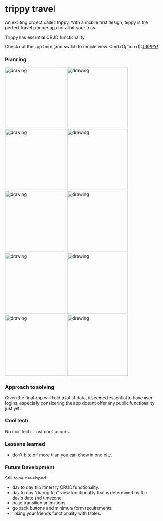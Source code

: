 # trippy travel

An exciting project called trippy. With a mobile first design, trippy is the perfect travel planner app for all of your trips.


Trippy has essential CRUD functionality.

Check out the app here (and switch to mobile view: Cmd+Option+I):[TRIPPY!](https://trippy-travel.herokuapp.com/)


### Planning
<img src="https://github.com/kaitwal/trippy_app/blob/master/readme-images/Screen%20Shot%202019-11-08%20at%201.58.54%20pm.png" alt="drawing" width="200"/>
<img src="https://github.com/kaitwal/trippy_app/blob/master/readme-images/Screen%20Shot%202019-11-08%20at%201.59.04%20pm.png" alt="drawing" width="200"/>
<img src="https://github.com/kaitwal/trippy_app/blob/master/readme-images/Screen%20Shot%202019-11-08%20at%201.59.20%20pm.png" alt="drawing" width="200"/>
<img src="https://github.com/kaitwal/trippy_app/blob/master/readme-images/Screen%20Shot%202019-11-08%20at%201.59.29%20pm.png" alt="drawing" width="200"/>
<img src="https://github.com/kaitwal/trippy_app/blob/master/readme-images/Screen%20Shot%202019-11-08%20at%201.59.37%20pm.png" alt="drawing" width="200"/>
<img src="https://github.com/kaitwal/trippy_app/blob/master/readme-images/Screen%20Shot%202019-11-08%20at%201.59.48%20pm.png" alt="drawing" width="200"/>
<img src="https://github.com/kaitwal/trippy_app/blob/master/readme-images/Screen%20Shot%202019-11-08%20at%202.00.04%20pm.png" alt="drawing" width="200"/>
<img src="https://github.com/kaitwal/trippy_app/blob/master/readme-images/Screen%20Shot%202019-11-08%20at%202.01.03%20pm.png" alt="drawing" width="200"/>
<img src="https://github.com/kaitwal/trippy_app/blob/master/readme-images/Screen%20Shot%202019-11-08%20at%202.01.09%20pm.png" alt="drawing" width="200"/>
<img src="https://github.com/kaitwal/trippy_app/blob/master/readme-images/colours.png" alt="drawing" width="200"/>

### Approach to solving
Given the final app will hold a lot of data, it seemed essential to have user logins, especially considering the app doesnt offer any public functionality just yet. 

### Cool tech
No cool tech... just cool colours. 

### Lessons learned 
- don't bite off more than you can chew in one bite.

### Future Development
Still to be developed:

- day to day trip itinerary CRUD functionality.
- day to day "during trip" view functionality that is determined by the day's date and timezone.
- page transition animations.
- go back buttons and minimum form requirements.
- linking your friends functionality with tables.

















